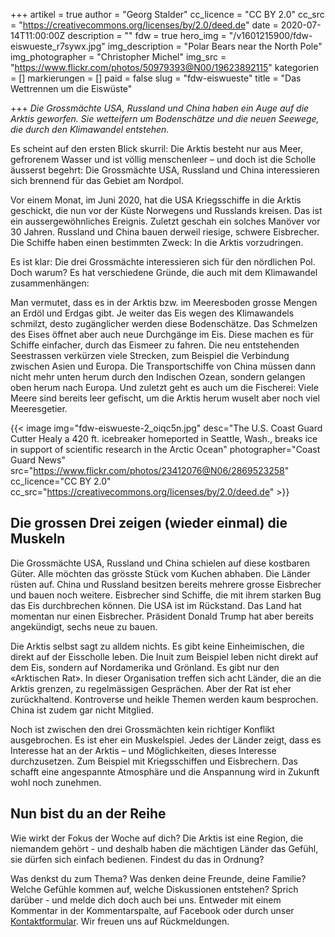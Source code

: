 +++
artikel = true
author = "Georg Stalder"
cc_licence = "CC BY 2.0"
cc_src = "https://creativecommons.org/licenses/by/2.0/deed.de"
date = 2020-07-14T11:00:00Z
description = ""
fdw = true
hero_img = "/v1601215900/fdw-eiswueste_r7sywx.jpg"
img_description = "Polar Bears near the North Pole"
img_photographer = "Christopher Michel"
img_src = "https://www.flickr.com/photos/50979393@N00/19623892115"
kategorien = []
markierungen = []
paid = false
slug = "fdw-eiswueste"
title = "Das Wettrennen um die Eiswüste"

+++
_Die Grossmächte USA, Russland und China haben ein Auge auf die Arktis geworfen. Sie wetteifern um Bodenschätze und die neuen Seewege, die durch den Klimawandel entstehen._

Es scheint auf den ersten Blick skurril: Die Arktis besteht nur aus Meer, gefrorenem Wasser und ist völlig menschenleer – und doch ist die Scholle äusserst begehrt: Die Grossmächte USA, Russland und China interessieren sich brennend für das Gebiet am Nordpol.

Vor einem Monat, im Juni 2020, hat die USA Kriegsschiffe in die Arktis geschickt, die nun vor der Küste Norwegens und Russlands kreisen. Das ist ein aussergewöhnliches Ereignis. Zuletzt geschah ein solches Manöver vor 30 Jahren. Russland und China bauen derweil riesige, schwere Eisbrecher. Die Schiffe haben einen bestimmten Zweck: In die Arktis vorzudringen.

Es ist klar: Die drei Grossmächte interessieren sich für den nördlichen Pol. Doch warum? Es hat verschiedene Gründe, die auch mit dem Klimawandel zusammenhängen:

Man vermutet, dass es in der Arktis bzw. im Meeresboden grosse Mengen an Erdöl und Erdgas gibt. Je weiter das Eis wegen des Klimawandels schmilzt, desto zugänglicher werden diese Bodenschätze. Das Schmelzen des Eises öffnet aber auch neue Durchgänge im Eis. Diese machen es für Schiffe einfacher, durch das Eismeer zu fahren. Die neu entstehenden Seestrassen verkürzen viele Strecken, zum Beispiel die Verbindung zwischen Asien und Europa. Die Transportschiffe von China müssen dann nicht mehr unten herum durch den Indischen Ozean, sondern gelangen oben herum nach Europa. Und zuletzt geht es auch um die Fischerei: Viele Meere sind bereits leer gefischt, um die Arktis herum wuselt aber noch viel Meeresgetier.

{{< image img="fdw-eiswueste-2_oiqc5n.jpg" desc="The U.S. Coast Guard Cutter Healy a 420 ft. icebreaker homeported in Seattle, Wash., breaks ice in support of scientific research in the Arctic Ocean" photographer="Coast Guard News" src="https://www.flickr.com/photos/23412076@N06/2869523258" cc_licence="CC BY 2.0" cc_src="https://creativecommons.org/licenses/by/2.0/deed.de" >}}

## Die grossen Drei zeigen (wieder einmal) die Muskeln

Die Grossmächte USA, Russland und China schielen auf diese kostbaren Güter. Alle möchten das grösste Stück vom Kuchen abhaben. Die Länder rüsten auf. China und Russland besitzen bereits mehrere grosse Eisbrecher und bauen noch weitere. Eisbrecher sind Schiffe, die mit ihrem starken Bug das Eis durchbrechen können. Die USA ist im Rückstand. Das Land hat momentan nur einen Eisbrecher. Präsident Donald Trump hat aber bereits angekündigt, sechs neue zu bauen.

Die Arktis selbst sagt zu alldem nichts. Es gibt keine Einheimischen, die direkt auf der Eisscholle leben. Die Inuit zum Beispiel leben nicht direkt auf dem Eis, sondern auf Nordamerika und Grönland. Es gibt nur den «Arktischen Rat». In dieser Organisation treffen sich acht Länder, die an die Arktis grenzen, zu regelmässigen Gesprächen. Aber der Rat ist eher zurückhaltend. Kontroverse und heikle Themen werden kaum besprochen. China ist zudem gar nicht Mitglied.

Noch ist zwischen den drei Grossmächten kein richtiger Konflikt ausgebrochen. Es ist eher ein Muskelspiel. Jedes der Länder zeigt, dass es Interesse hat an der Arktis – und Möglichkeiten, dieses Interesse durchzusetzen. Zum Beispiel mit Kriegsschiffen und Eisbrechern. Das schafft eine angespannte Atmosphäre und die Anspannung wird in Zukunft wohl noch zunehmen.

## Nun bist du an der Reihe

Wie wirkt der Fokus der Woche auf dich? Die Arktis ist eine Region, die niemandem gehört - und deshalb haben die mächtigen Länder das Gefühl, sie dürfen sich einfach bedienen. Findest du das in Ordnung?

Was denkst du zum Thema? Was denken deine Freunde, deine Familie? Welche Gefühle kommen auf, welche Diskussionen entstehen? Sprich darüber - und melde dich doch auch bei uns. Entweder mit einem Kommentar in der Kommentarspalte, auf Facebook oder durch unser [Kontaktformular](https://chinderzytig-v1.netlify.app/kontakt/). Wir freuen uns auf Rückmeldungen.